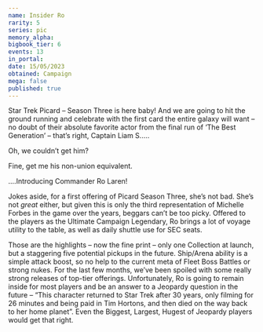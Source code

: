 ```yaml
---
name: Insider Ro
rarity: 5
series: pic
memory_alpha:
bigbook_tier: 6
events: 13
in_portal:
date: 15/05/2023
obtained: Campaign
mega: false
published: true
---
```


Star Trek Picard – Season Three is here baby!  And we are going to hit the ground running and celebrate with the first card the entire galaxy will want – no doubt of their absolute favorite actor from the final run of ‘The Best Generation’ – that’s right, Captain Liam S.....

Oh, we couldn’t get him?

Fine, get me his non-union equivalent.

....Introducing Commander Ro Laren! 

Jokes aside, for a first offering of Picard Season Three, she’s not bad.  She’s not *great* either, but given this is only the third representation of Michelle Forbes in the game over the years, beggars can’t be too picky.  Offered to the players as the Ultimate Campaign Legendary, Ro brings a lot of voyage utility to the table, as well as daily shuttle use for SEC seats.  

Those are the highlights – now the fine print – only one Collection at launch, but a staggering five potential pickups in the future.  Ship/Arena ability is a simple attack boost, so no help to the current meta of Fleet Boss Battles or strong nukes.  For the last few months, we’ve been spoiled with some really strong releases of top-tier offerings.  Unfortunately, Ro is going to remain inside for most players and be an answer to a Jeopardy question in the future – “This character returned to Star Trek after 30 years, only filming for 26 minutes and being paid in Tim Hortons, and then died on the way back to her home planet”.  Even the Biggest, Largest, Hugest of Jeopardy players would get that right.
